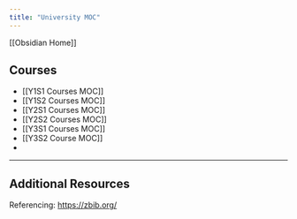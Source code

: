 ```yaml
---
title: "University MOC"
---
```

[[Obsidian Home]]
## Courses

- [[Y1S1 Courses MOC]]
- [[Y1S2 Courses MOC]]
- [[Y2S1 Courses MOC]]
- [[Y2S2 Courses MOC]]
- [[Y3S1 Courses MOC]]
- [[Y3S2 Course MOC]]
- 

---
## Additional Resources

Referencing: https://zbib.org/
